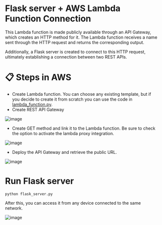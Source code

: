 # Flask server + AWS Lambda Function Connection
This Lambda function is made publicly available through an API Gateway, which creates an HTTP method for it. The Lambda function receives a name sent through the HTTP request and returns the corresponding output.

Additionally, a Flask server is created to connect to this HTTP request, ultimately establishing a connection between two REST APIs.

# 📋 Steps in AWS

- Create Lambda function. You can choose any existing template, but if you decide to create it from scratch you can use the code in [lambda_function.py](lambda_function.py).
- Create REST API Gateway

![image](https://github.com/marcodavidg/AWS-Lambda-Function/assets/11068920/f182c320-a645-46cf-a32a-a94313eb8b42)

- Create GET method and link it to the Lambda function. Be sure to check the option to activate the lambda proxy integration.

![image](https://github.com/marcodavidg/AWS-Lambda-Function/assets/11068920/5c190945-4019-4b6e-9305-ea011a4bb123)

- Deploy the API Gateway and retrieve the public URL.

![image](https://github.com/marcodavidg/AWS-Lambda-Function/assets/11068920/cde4e3ed-36ff-4417-b8b7-cafc322d0a38)

# Run Flask server
 ```
python flask_server.py
```
After this, you can access it from any device connected to the same network.

![image](https://github.com/marcodavidg/AWS-Lambda-Function/assets/11068920/707dc425-7410-45c9-a3b2-6d1036fde563)
